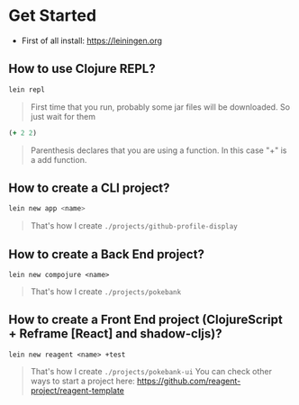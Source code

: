 # Get Started

- First of all install: https://leiningen.org

## How to use Clojure REPL?

```sh
lein repl
```
> First time that you run, probably some jar files will be downloaded. So just wait for them

```clj
(+ 2 2)
```
> Parenthesis declares that you are using a function. In this case "+" is a add function.

## How to create a CLI project?
```sh
lein new app <name>
```
> That's how I create `./projects/github-profile-display`

## How to create a Back End project?
```
lein new compojure <name>
```
> That's how I create `./projects/pokebank`

## How to create a Front End project (ClojureScript + Reframe [React] and shadow-cljs)?
```
lein new reagent <name> +test
```
> That's how I create `./projects/pokebank-ui`
> You can check other ways to start a project here: https://github.com/reagent-project/reagent-template